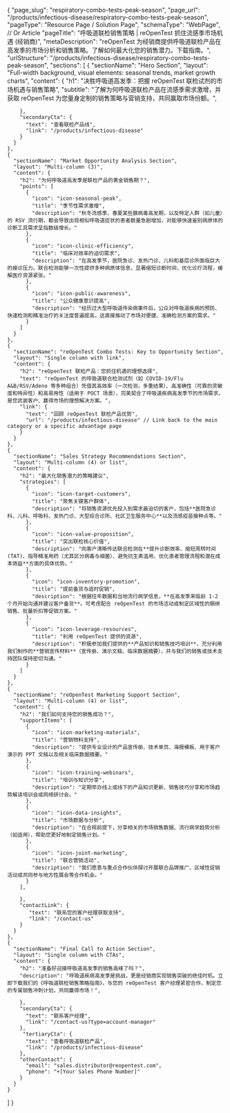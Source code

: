 {
    "page_slug": "respiratory-combo-tests-peak-season",
    "page_url": "/products/infectious-disease/respiratory-combo-tests-peak-season",
  "pageType": "Resource Page / Solution Page",
  "schemaType": "WebPage", // Or Article
  "pageTitle": "呼吸道联检销售策略 | reOpenTest 抓住流感季市场机遇 (经销商)",
  "metaDescription": "reOpenTest 为经销商提供呼吸道联检产品在高发季的市场分析和销售策略。了解如何最大化您的销售潜力。下载指南。",
  "urlStructure": "/products/infectious-disease/respiratory-combo-tests-peak-season",
  "sections": [
    {
      "sectionName": "Hero Section",
      "layout": "Full-width background, visual elements: seasonal trends, market growth charts",
      "content": {
        "h1": "决胜呼吸道高发季：把握 reOpenTest 联检试剂的市场机遇与销售策略",
        "subtitle": "了解为何呼吸道联检产品在流感季需求激增，并获取 reOpenTest 为您量身定制的销售策略与营销支持，共同赢取市场份额。",
        
        },
        "secondaryCta": {
          "text": "查看联检产品线",
          "link": "/products/infectious-disease"
        }
      }
    },
    {
      "sectionName": "Market Opportunity Analysis Section",
      "layout": "Multi-column (3)",
      "content": {
        "h2": "为何呼吸道高发季是联检产品的黄金销售期？",
        "points": [
          {
            "icon": "icon-seasonal-peak",
            "title": "季节性需求激增",
            "description": "秋冬流感季、春夏某些腺病毒高发期，以及特定人群（如儿童）的 RSV 流行期，都会导致出现相似呼吸道症状的患者数量急剧增加，对能够快速鉴别病原体的诊断工具需求呈指数级增长。"
          },
          {
            "icon": "icon-clinic-efficiency",
            "title": "临床对效率的迫切需求",
            "description": "在高发季节，医院急诊、发热门诊、儿科和基层诊所面临巨大的接诊压力。联合检测能够一次性提供多种病原体信息，显著缩短诊断时间，优化诊疗流程，缓解医疗资源紧张。"
          },
          {
            "icon": "icon-public-awareness",
            "title": "公众健康意识提高",
            "description": "经历过大型呼吸道传染病事件后，公众对呼吸道疾病的预防、快速检测和精准治疗的关注度普遍提高，这直接推动了市场对便捷、准确检测方案的需求。"
          }
        ]
      }
    },
    {
      "sectionName": "reOpenTest Combo Tests: Key to Opportunity Section",
      "layout": "Single column with link",
      "content": {
        "h2": "reOpenTest 联检产品：您抓住机遇的理想选择",
        "text": "reOpenTest 的呼吸道联合检测试剂（如 COVID-19/Flu A&B/RSV/Adeno 等多种组合）凭借其高效率（一次检测，多重结果）、高准确性（可靠的灵敏度和特异性）和高易用性（适用于 POCT 场景），完美契合了呼吸道疾病高发季节的市场需求，是您武装客户、赢得市场的理想解决方案。",
        "link": {
          "text": "回顾 reOpenTest 联检产品优势",
          "url": "/products/infectious-disease" // Link back to the main category or a specific advantage page
        }
      }
    },
    {
      "sectionName": "Sales Strategy Recommendations Section",
      "layout": "Multi-column (4) or list",
      "content": {
        "h2": "最大化销售潜力的策略建议",
        "strategies": [
          {
            "icon": "icon-target-customers",
            "title": "聚焦关键客户群体",
            "description": "将销售资源优先投入到需求最迫切的客户，包括**医院急诊科、儿科、呼吸科、发热门诊、大型综合诊所、社区卫生服务中心**以及流感疫苗接种点等。"
          },
          {
            "icon": "icon-value-proposition",
            "title": "突出联检核心价值",
            "description": "向客户清晰传达联合检测在**提升诊断效率、缩短周转时间 (TAT)、指导精准用药（尤其区分病毒与细菌）、避免抗生素滥用、优化患者管理流程和潜在成本效益**方面的具体优势。"
          },
          {
            "icon": "icon-inventory-promotion",
            "title": "提前备货与适时促销",
            "description": "根据往年数据和当地流行病学信息，**在高发季来临前 1-2 个月开始沟通并建议客户备货**。可考虑配合 reOpenTest 的市场活动或制定区域性的捆绑销售、批量折扣等促销方案。"
          },
          {
            "icon": "icon-leverage-resources",
            "title": "利用 reOpenTest 提供的资源",
            "description": "积极参加我们提供的**产品知识和销售技巧培训**，充分利用我们制作的**营销宣传材料**（宣传册、演示文稿、临床数据摘要），并与我们的销售或技术支持团队保持密切沟通。"
          }
        ]
      }
    },
    {
      "sectionName": "reOpenTest Marketing Support Section",
      "layout": "Multi-column (4) or list",
      "content": {
        "h2": "我们如何支持您的销售成功？",
        "supportItems": [
          {
            "icon": "icon-marketing-materials",
            "title": "营销物料支持",
            "description": "提供专业设计的产品宣传册、技术单页、海报模板、用于客户演示的 PPT 文稿以及相关临床数据摘要。"
          },
          {
            "icon": "icon-training-webinars",
            "title": "培训与知识分享",
            "description": "定期举办线上或线下的产品知识更新、销售技巧分享和市场趋势解读培训会或网络研讨会。"
          },
          {
            "icon": "icon-data-insights",
            "title": "市场数据与分析",
            "description": "在合规前提下，分享相关的市场销售数据、流行病学趋势分析（如适用），帮助您更好地制定销售计划。"
          },
          {
            "icon": "icon-joint-marketing",
            "title": "联合营销活动",
            "description": "我们愿意与重点合作伙伴探讨开展联合品牌推广、区域性促销活动或共同参与地方性展会等合作机会。"
          }
        ],
        
        },
        "contactLink": {
           "text": "联系您的客户经理获取支持",
           "link": "/contact-us"
        }
      }
    },
    {
      "sectionName": "Final Call to Action Section",
      "layout": "Single column with CTAs",
      "content": {
        "h2": "准备好迎接呼吸道高发季的销售高峰了吗？",
        "description": "呼吸道疾病高发季是挑战，更是经销商实现销售突破的绝佳时机。立即下载我们的《呼吸道联检销售策略指南》，与您的 reOpenTest 客户经理紧密合作，制定您的专属销售冲刺计划，共同赢得市场！",
        
        },
        "secondaryCta": {
          "text": "联系客户经理",
          "link": "/contact-us?type=account-manager"
        },
         "tertiaryCta": {
          "text": "查看呼吸道联检产品",
          "link": "/products/infectious-disease"
        },
        "otherContact": {
          "email": "sales.distributor@reopentest.com",
          "phone": "+[Your Sales Phone Number]"
        }
      }
    }
  ]
}
